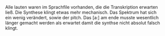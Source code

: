 Alle lauten waren im Sprachfile vorhanden, die die Transkription erwarten ließ. Die Synthese klingt etwas mehr mechanisch. Das Spektrum hat sich ein wenig verändert, sowie der pitch. Das [a:] am ende musste wesentlich länger gemacht werden als erwartet damit die synthse nicht absolut falsch klingt. 